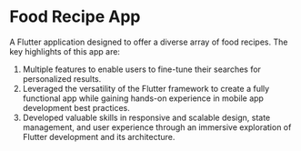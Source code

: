 # Food Recipe App

A Flutter application designed to offer a diverse array of food recipes. The key highlights of this app are:

1. Multiple features to enable users to fine-tune their searches for personalized results.
2. Leveraged the versatility of the Flutter framework to create a fully functional app while gaining hands-on experience in mobile app development best practices.
3. Developed valuable skills in responsive and scalable design, state management, and user experience through an immersive exploration of Flutter development and its architecture.

